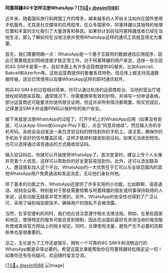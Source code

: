 **阿塞拜疆4G卡怎样注册WhatsApp？[[TG💪+ @esim1088](https://t.me/s/esim1088)]**

近年来，随着国际旅行和跨国工作的增多，越来越多的人开始关注如何在国外使用手机服务，尤其是社交媒体的应用程序。在众多国家中，阿塞拜疆以其独特的地理位置和丰富的文化吸引了大量游客和移民。如果你计划前往阿塞拜疆或者已经在当地生活，那么了解如何在当地注册并使用WhatsApp这样的通讯工具就显得尤为重要。

首先，我们需要明确一点：WhatsApp是一个基于互联网的数据通信应用程序，因此它需要稳定的网络连接才能正常工作。对于阿塞拜疆的用户来说，选择一张合适的4G SIM卡是第一步。目前市面上有许多运营商提供4G服务，比如Azercell、Bakcell和Azerfon等。这些运营商提供的套餐各具特色，但总体上都支持高速数据传输，适合日常使用以及像WhatsApp这样的即时通讯软件。

购买4G SIM卡的过程相对简单。你可以通过机场的运营商柜台、当地的营业厅或授权经销商来获取。通常情况下，你需要携带有效的护照，并填写一份申请表格。部分运营商还可能要求你提供居住证明，但这并非所有情况都需要。购买完成后，记得激活SIM卡并设置PIN码以保护你的账户安全。

接下来就是注册WhatsApp的过程了。打开手机上的WhatsApp应用（如果没有安装，可以从App Store或Google Play下载），点击“同意并继续”。然后输入你的手机号码。系统会自动发送一条包含验证码的短信到你的手机上。请注意，确保你的手机处于良好的信号覆盖区域，这样才能顺利接收到验证码。如果无法收到短信，也可以选择通过语音通话的方式接收验证码。

输入验证码后，你就可以开始使用WhatsApp了。首次登录时，建议上传个人头像并完善个人信息，这样可以帮助你的好友更容易找到你。此外，还可以添加联系人，邀请朋友加入这个平台。WhatsApp的一大优势在于它可以与全球范围内的其他WhatsApp用户免费通话和发送消息，无论他们身处何地。

除了基本的功能之外，WhatsApp还提供了许多实用的小功能，比如群聊、语音通话、视频会议等。特别是对于那些需要频繁与阿塞拜疆的朋友或同事保持联络的人来说，这些功能无疑是非常方便的。另外，WhatsApp的安全性也得到了广泛认可，采用了端到端加密技术，确保用户的隐私不会被泄露。

当然，在享受便利的同时，我们也应该注意遵守相关法律法规。例如，在某些国家和地区，使用特定的服务可能会受到限制，因此在出国前最好先咨询当地的电信服务商或查阅官方网站上的相关规定。同时，合理使用流量，避免产生不必要的高额账单也是很重要的。

总之，无论是为了工作还是娱乐，拥有一个可靠的4G SIM卡和流畅运行的WhatsApp都是非常必要的。希望这篇文章能帮助你在阿塞拜疆轻松搞定这一切！如果你还有任何疑问，欢迎随时留言交流。

[[TG💪+ @esim1088](https://t.me/s/esim1088) ![Image](https://i.postimg.cc/4NQfJmqS/Snipaste-2025-05-13-00-14-12.png)]